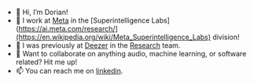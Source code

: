 - 👋 Hi, I’m Dorian!
- 🌱 I work at [Meta](https://www.meta.com/) in the [Superintelligence Labs](https://ai.meta.com/research/](https://en.wikipedia.org/wiki/Meta_Superintelligence_Labs) division!
- 👀 I was previously at [Deezer](https://www.deezer.com/en/) in the [Research](https://research.deezer.com/) team.
- 💞️ Want to collaborate on anything audio, machine learning, or software related? Hit me up!
- 📫 You can reach me on [linkedin](https://www.linkedin.com/in/dorian-desblancs/).

<!---
d-dawg78/d-dawg78 is a ✨ special ✨ repository because its `README.md` (this file) appears on your GitHub profile.
You can click the Preview link to take a look at your changes.
--->
